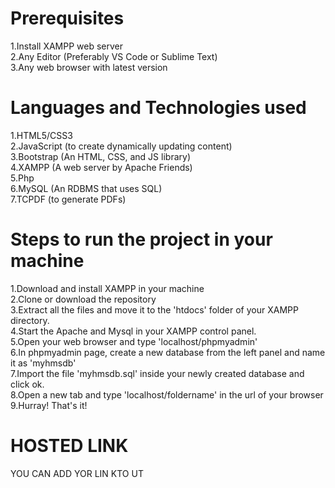 # Prerequisites
1.Install XAMPP web server   
2.Any Editor (Preferably VS Code or Sublime Text)   
3.Any web browser with latest version  

# Languages and Technologies used
1.HTML5/CSS3   
2.JavaScript (to create dynamically updating content)   
3.Bootstrap (An HTML, CSS, and JS library)   
4.XAMPP (A web server by Apache Friends)   
5.Php   
6.MySQL (An RDBMS that uses SQL)   
7.TCPDF (to generate PDFs)  

# Steps to run the project in your machine
1.Download and install XAMPP in your machine  
2.Clone or download the repository  
3.Extract all the files and move it to the 'htdocs' folder of your XAMPP directory.  
4.Start the Apache and Mysql in your XAMPP control panel.   
5.Open your web browser and type 'localhost/phpmyadmin'   
6.In phpmyadmin page, create a new database from the left panel and name it as 'myhmsdb'   
7.Import the file 'myhmsdb.sql' inside your newly created database and click ok.   
8.Open a new tab and type 'localhost/foldername' in the url of your browser   
9.Hurray! That's it!  

# HOSTED LINK

YOU CAN ADD YOR LIN KTO UT

  
